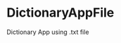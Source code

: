 # DictionaryAppFile
Dictionary App using .txt file
<img src="" width="https://github.com/Reingi/images/blob/master/dictionarymain.png" title=""><img src="" width="https://github.com/Reingi/images/blob/master/dictionaryword.png" title=""><img src="" width="https://github.com/Reingi/images/blob/master/dictionarymeaning.png" title="">
